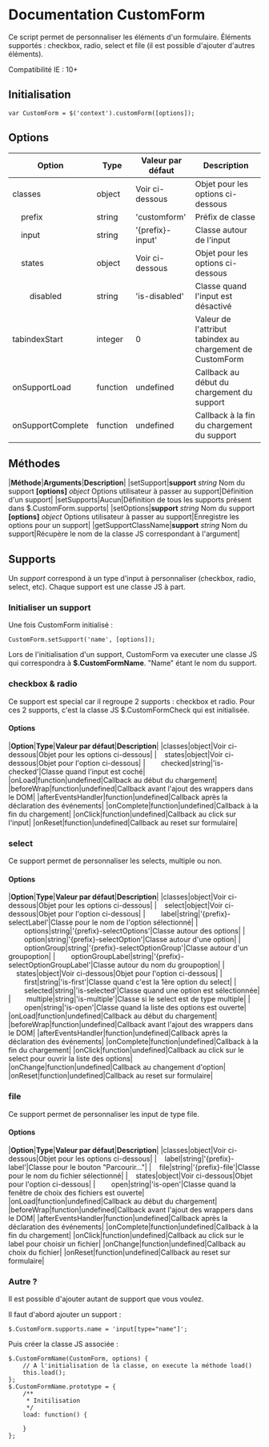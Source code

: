 # Documentation CustomForm

Ce script permet de personnaliser les éléments d'un formulaire. Éléments supportés : checkbox, radio, select et file (il est possible d'ajouter d'autres éléments).

Compatibilité IE : 10+


## Initialisation

    var CustomForm = $('context').customForm([options]);


## Options

| Option                                                       | Type      | Valeur par défaut     | Description                                                   |
|-------------------                                           |---------- |-------------------    |-----------------------------------------------------------    |
| classes                                                      | object    | Voir ci-dessous       | Objet pour les options ci-dessous                             |
| &nbsp;&nbsp;&nbsp;&nbsp;prefix                               | string    | 'customform'          | Préfix de classe                                              |
| &nbsp;&nbsp;&nbsp;&nbsp;input                                | string    | '{prefix}-input'      | Classe autour de l'input                                      |
| &nbsp;&nbsp;&nbsp;&nbsp;states                               | object    | Voir ci-dessous       | Objet pour les options ci-dessous                             |
| &nbsp;&nbsp;&nbsp;&nbsp;&nbsp;&nbsp;&nbsp;&nbsp;disabled     | string    | 'is-disabled'         | Classe quand l'input est désactivé                            |
| tabindexStart                                                | integer   | 0                     | Valeur de l'attribut tabindex au chargement de CustomForm     |
| onSupportLoad                                                | function  | undefined             | Callback au début du chargement du support                    |
| onSupportComplete                                            | function  | undefined             | Callback à la fin du chargement du support                    |

## Méthodes

|**Méthode**|**Arguments**|**Description**|
|setSupport|**support** _string_ Nom du support
**[options]** _object_ Options utilisateur à passer au support|Définition d'un support|
|setSupports|Aucun|Définition de tous les supports présent dans $.CustomForm.supports|
|setOptions|**support** _string_ Nom du support
**[options]** _object_ Options utilisateur à passer au support|Enregistre les options pour un support|
|getSupportClassName|**support** _string_ Nom du support|Récupère le nom de la classe JS correspondant à l'argument|


## Supports

Un _support_ correspond à un type d'input à personnaliser (checkbox, radio, select, etc). Chaque support est une classe JS à part.

### Initialiser un support

Une fois CustomForm initialisé :

    CustomForm.setSupport('name', [options]);

Lors de l'initialisation d'un support, CustomForm va executer une classe JS qui correspondra à **$.CustomFormName**. "Name" étant le nom du support.


### checkbox & radio

Ce support est special car il regroupe 2 supports : checkbox et radio. Pour ces 2 supports, c'est la classe JS $.CustomFormCheck qui est initialisée.

#### Options

|**Option**|**Type**|**Valeur par défaut**|**Description**|
|classes|object|Voir ci-dessous|Objet pour les options ci-dessous|
|&nbsp;&nbsp;&nbsp;&nbsp;states|object|Voir ci-dessous|Objet pour l'option ci-dessous|
|&nbsp;&nbsp;&nbsp;&nbsp;&nbsp;&nbsp;&nbsp;&nbsp;checked|string|'is-checked'|Classe quand l'input est coché|
|onLoad|function|undefined|Callback au début du chargement|
|beforeWrap|function|undefined|Callback avant l'ajout des wrappers dans le DOM|
|afterEventsHandler|function|undefined|Callback après la déclaration des événements|
|onComplete|function|undefined|Callback à la fin du chargement|
|onClick|function|undefined|Callback au click sur l'input|
|onReset|function|undefined|Callback au reset sur formulaire|


### select

Ce support permet de personnaliser les selects, multiple ou non.

#### Options

|**Option**|**Type**|**Valeur par défaut**|**Description**|
|classes|object|Voir ci-dessous|Objet pour les options ci-dessous|
|&nbsp;&nbsp;&nbsp;&nbsp;select|object|Voir ci-dessous|Objet pour l'option ci-dessous|
|&nbsp;&nbsp;&nbsp;&nbsp;&nbsp;&nbsp;&nbsp;&nbsp;label|string|'{prefix}-selectLabel'|Classe pour le nom de l'option sélectionné|
|&nbsp;&nbsp;&nbsp;&nbsp;&nbsp;&nbsp;&nbsp;&nbsp;options|string|'{prefix}-selectOptions'|Classe autour des options|
|&nbsp;&nbsp;&nbsp;&nbsp;&nbsp;&nbsp;&nbsp;&nbsp;option|string|'{prefix}-selectOption'|Classe autour d'une option|
|&nbsp;&nbsp;&nbsp;&nbsp;&nbsp;&nbsp;&nbsp;&nbsp;optionGroup|string|'{prefix}-selectOptionGroup'|Classe autour d'un groupoption|
|&nbsp;&nbsp;&nbsp;&nbsp;&nbsp;&nbsp;&nbsp;&nbsp;optionGroupLabel|string|'{prefix}-selectOptionGroupLabel'|Classe autour du nom du groupoption|
|&nbsp;&nbsp;&nbsp;&nbsp;states|object|Voir ci-dessous|Objet pour l'option ci-dessous|
|&nbsp;&nbsp;&nbsp;&nbsp;&nbsp;&nbsp;&nbsp;&nbsp;first|string|'is-first'|Classe quand c'est la 1ère option du select|
|&nbsp;&nbsp;&nbsp;&nbsp;&nbsp;&nbsp;&nbsp;&nbsp;selected|string|'is-selected'|Classe quand une option est sélectionnée|
|&nbsp;&nbsp;&nbsp;&nbsp;&nbsp;&nbsp;&nbsp;&nbsp;multiple|string|'is-multiple'|Classe si le select est de type multiple|
|&nbsp;&nbsp;&nbsp;&nbsp;&nbsp;&nbsp;&nbsp;&nbsp;open|string|'is-open'|Classe quand la liste des options est ouverte|
|onLoad|function|undefined|Callback au début du chargement|
|beforeWrap|function|undefined|Callback avant l'ajout des wrappers dans le DOM|
|afterEventsHandler|function|undefined|Callback après la déclaration des événements|
|onComplete|function|undefined|Callback à la fin du chargement|
|onClick|function|undefined|Callback au click sur le select pour ouvrir la liste des options|
|onChange|function|undefined|Callback au changement d'option|
|onReset|function|undefined|Callback au reset sur formulaire|


### file

Ce support permet de personnaliser les input de type file.

#### Options

|**Option**|**Type**|**Valeur par défaut**|**Description**|
|classes|object|Voir ci-dessous|Objet pour les options ci-dessous|
|&nbsp;&nbsp;&nbsp;&nbsp;label|string|'{prefix}-label'|Classe pour le bouton "Parcourir..."|
|&nbsp;&nbsp;&nbsp;&nbsp;file|string|'{prefix}-file'|Classe pour le nom du fichier sélectionné|
|&nbsp;&nbsp;&nbsp;&nbsp;states|object|Voir ci-dessous|Objet pour l'option ci-dessous|
|&nbsp;&nbsp;&nbsp;&nbsp;&nbsp;&nbsp;&nbsp;&nbsp;open|string|'is-open'|Classe quand la fenêtre de choix des fichiers est ouverte|
|onLoad|function|undefined|Callback au début du chargement|
|beforeWrap|function|undefined|Callback avant l'ajout des wrappers dans le DOM|
|afterEventsHandler|function|undefined|Callback après la déclaration des événements|
|onComplete|function|undefined|Callback à la fin du chargement|
|onClick|function|undefined|Callback au click sur le label pour choisir un fichier|
|onChange|function|undefined|Callback au choix du fichier|
|onReset|function|undefined|Callback au reset sur formulaire|


### Autre ?

Il est possible d'ajouter autant de support que vous voulez.

Il faut d'abord ajouter un support :

    $.CustomForm.supports.name = 'input[type="name"]';


Puis créer la classe JS associée :

    $.CustomFormName(CustomForm, options) {
        // A l'initialisation de la classe, on execute la méthode load()
        this.load();
    };
    $.CustomFormName.prototype = {
        /**
         * Initilisation
         */
        load: function() {

        }
    };